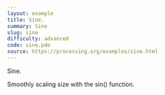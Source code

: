 ```yaml
---
layout: example
title: Sine.
summary: Sine
slug: sine
difficulty: advanced
code: sine.pde
source: https://processing.org/examples/sine.html
---
```


Sine. 

 Smoothly scaling size with the sin() function.
